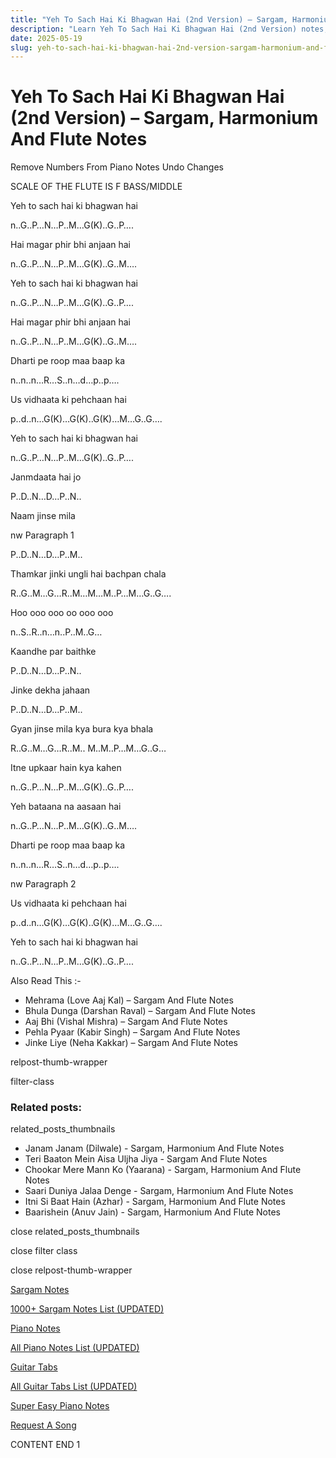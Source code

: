 ```yaml
---
title: "Yeh To Sach Hai Ki Bhagwan Hai (2nd Version) – Sargam, Harmonium And Flute Notes"
description: "Learn Yeh To Sach Hai Ki Bhagwan Hai (2nd Version) notes, sargam, harmonium notations and flute notes. Easy step-by-step tutorial for beginners."
date: 2025-05-19
slug: yeh-to-sach-hai-ki-bhagwan-hai-2nd-version-sargam-harmonium-and-flute-notes
---
```


# Yeh To Sach Hai Ki Bhagwan Hai (2nd Version) – Sargam, Harmonium And Flute Notes

Remove Numbers From Piano Notes
Undo Changes

SCALE OF THE FLUTE IS F BASS/MIDDLE

Yeh to sach hai ki bhagwan hai

n..G..P…N…P..M…G(K)..G..P….

Hai magar phir bhi anjaan hai

n..G..P…N…P..M…G(K)..G..M….

Yeh to sach hai ki bhagwan hai

n..G..P…N…P..M…G(K)..G..P….

Hai magar phir bhi anjaan hai

n..G..P…N…P..M…G(K)..G..M….

Dharti pe roop maa baap ka

n..n..n…R…S..n…d…p..p….

Us vidhaata ki pehchaan hai

p..d..n…G(K)…G(K)..G(K)…M…G..G….

Yeh to sach hai ki bhagwan hai

n..G..P…N…P..M…G(K)..G..P….

Janmdaata hai jo

P..D..N…D…P..N..

Naam jinse mila

nw Paragraph 1

P..D..N…D…P..M..

Thamkar jinki ungli hai bachpan chala

R..G..M…G…R..M…M…M..P…M…G..G….

Hoo ooo ooo oo ooo ooo

n..S..R..n…n..P..M..G…

Kaandhe par baithke

P..D..N…D…P..N..

Jinke dekha jahaan

P..D..N…D…P..M..

Gyan jinse mila kya bura kya bhala

R..G..M…G…R..M.. M..M..P…M…G..G…

Itne upkaar hain kya kahen

n..G..P…N…P..M…G(K)..G..P….

Yeh bataana na aasaan hai

n..G..P…N…P..M…G(K)..G..M….

Dharti pe roop maa baap ka

n..n..n…R…S..n…d…p..p….

nw Paragraph 2

Us vidhaata ki pehchaan hai

p..d..n…G(K)…G(K)..G(K)…M…G..G….

Yeh to sach hai ki bhagwan hai

n..G..P…N…P..M…G(K)..G..P….

Also Read This :-



* Mehrama (Love Aaj Kal) – Sargam And Flute Notes
* Bhula Dunga (Darshan Raval) – Sargam And Flute Notes
* Aaj Bhi (Vishal Mishra) – Sargam And Flute Notes
* Pehla Pyaar (Kabir Singh) – Sargam And Flute Notes
* Jinke Liye (Neha Kakkar) – Sargam And Flute Notes

relpost-thumb-wrapper

filter-class

### Related posts:

related_posts_thumbnails

* Janam Janam (Dilwale) - Sargam, Harmonium And Flute Notes
* Teri Baaton Mein Aisa Uljha Jiya - Sargam And Flute Notes
* Chookar Mere Mann Ko (Yaarana) - Sargam, Harmonium And Flute Notes
* Saari Duniya Jalaa Denge - Sargam, Harmonium And Flute Notes
* Itni Si Baat Hain (Azhar) - Sargam, Harmonium And Flute Notes
* Baarishein (Anuv Jain) - Sargam, Harmonium And Flute Notes

close related_posts_thumbnails

close filter class

close relpost-thumb-wrapper

[Sargam Notes](https://www.notationsworld.com/sargam-notes.html)

[1000+ Sargam Notes List (UPDATED)](https://www.notationsworld.com/all-songs-list-sargam-notes.html)

[Piano Notes](https://www.notationsworld.com/piano-notes.html)

[All Piano Notes List (UPDATED)](https://www.notationsworld.com/all-songs-list-piano-notes.html)

[Guitar Tabs](https://www.notationsworld.com/guitar-tabs.html)

[All Guitar Tabs List (UPDATED)](https://www.notationsworld.com/all-songs-list-guitar-tabs.html)

[Super Easy Piano Notes](https://studywall.in/)

[Request A Song](https://www.notationsworld.com/request-a-song.html)

CONTENT END 1

